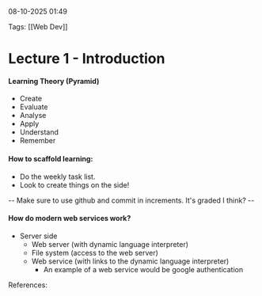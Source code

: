  08-10-2025 01:49

Tags: [[Web Dev]]
# **Lecture 1 - Introduction**

#### Learning Theory (Pyramid)
- Create
- Evaluate
- Analyse
- Apply
- Understand
- Remember

#### How to scaffold learning:
- Do the weekly task list.
- Look to create things on the side!

-- Make sure to use github and commit in increments. It's graded I think? -- 

#### How do modern web services work?
- Server side
	- Web server (with dynamic language interpreter)
	- File system (access to the web server)
	- Web service (with links to the dynamic language interpreter)
		- An example of a web service would be google authentication

References: